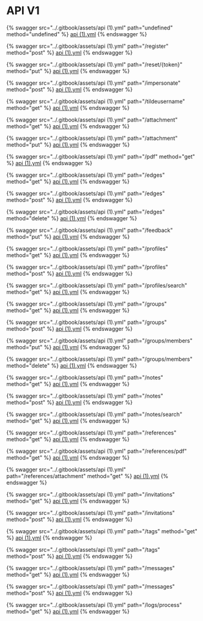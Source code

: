 # API V1

{% swagger src="../.gitbook/assets/api (1).yml" path="undefined" method="undefined" %}
[api (1).yml](<../.gitbook/assets/api (1).yml>)
{% endswagger %}

{% swagger src="../.gitbook/assets/api (1).yml" path="/register" method="post" %}
[api (1).yml](<../.gitbook/assets/api (1).yml>)
{% endswagger %}

{% swagger src="../.gitbook/assets/api (1).yml" path="/reset/{token}" method="put" %}
[api (1).yml](<../.gitbook/assets/api (1).yml>)
{% endswagger %}

{% swagger src="../.gitbook/assets/api (1).yml" path="/impersonate" method="post" %}
[api (1).yml](<../.gitbook/assets/api (1).yml>)
{% endswagger %}

{% swagger src="../.gitbook/assets/api (1).yml" path="/tildeusername" method="get" %}
[api (1).yml](<../.gitbook/assets/api (1).yml>)
{% endswagger %}

{% swagger src="../.gitbook/assets/api (1).yml" path="/attachment" method="get" %}
[api (1).yml](<../.gitbook/assets/api (1).yml>)
{% endswagger %}

{% swagger src="../.gitbook/assets/api (1).yml" path="/attachment" method="put" %}
[api (1).yml](<../.gitbook/assets/api (1).yml>)
{% endswagger %}

{% swagger src="../.gitbook/assets/api (1).yml" path="/pdf" method="get" %}
[api (1).yml](<../.gitbook/assets/api (1).yml>)
{% endswagger %}

{% swagger src="../.gitbook/assets/api (1).yml" path="/edges" method="get" %}
[api (1).yml](<../.gitbook/assets/api (1).yml>)
{% endswagger %}

{% swagger src="../.gitbook/assets/api (1).yml" path="/edges" method="post" %}
[api (1).yml](<../.gitbook/assets/api (1).yml>)
{% endswagger %}

{% swagger src="../.gitbook/assets/api (1).yml" path="/edges" method="delete" %}
[api (1).yml](<../.gitbook/assets/api (1).yml>)
{% endswagger %}

{% swagger src="../.gitbook/assets/api (1).yml" path="/feedback" method="put" %}
[api (1).yml](<../.gitbook/assets/api (1).yml>)
{% endswagger %}

{% swagger src="../.gitbook/assets/api (1).yml" path="/profiles" method="get" %}
[api (1).yml](<../.gitbook/assets/api (1).yml>)
{% endswagger %}

{% swagger src="../.gitbook/assets/api (1).yml" path="/profiles" method="post" %}
[api (1).yml](<../.gitbook/assets/api (1).yml>)
{% endswagger %}

{% swagger src="../.gitbook/assets/api (1).yml" path="/profiles/search" method="get" %}
[api (1).yml](<../.gitbook/assets/api (1).yml>)
{% endswagger %}

{% swagger src="../.gitbook/assets/api (1).yml" path="/groups" method="get" %}
[api (1).yml](<../.gitbook/assets/api (1).yml>)
{% endswagger %}

{% swagger src="../.gitbook/assets/api (1).yml" path="/groups" method="post" %}
[api (1).yml](<../.gitbook/assets/api (1).yml>)
{% endswagger %}

{% swagger src="../.gitbook/assets/api (1).yml" path="/groups/members" method="put" %}
[api (1).yml](<../.gitbook/assets/api (1).yml>)
{% endswagger %}

{% swagger src="../.gitbook/assets/api (1).yml" path="/groups/members" method="delete" %}
[api (1).yml](<../.gitbook/assets/api (1).yml>)
{% endswagger %}

{% swagger src="../.gitbook/assets/api (1).yml" path="/notes" method="get" %}
[api (1).yml](<../.gitbook/assets/api (1).yml>)
{% endswagger %}

{% swagger src="../.gitbook/assets/api (1).yml" path="/notes" method="post" %}
[api (1).yml](<../.gitbook/assets/api (1).yml>)
{% endswagger %}

{% swagger src="../.gitbook/assets/api (1).yml" path="/notes/search" method="get" %}
[api (1).yml](<../.gitbook/assets/api (1).yml>)
{% endswagger %}

{% swagger src="../.gitbook/assets/api (1).yml" path="/references" method="get" %}
[api (1).yml](<../.gitbook/assets/api (1).yml>)
{% endswagger %}

{% swagger src="../.gitbook/assets/api (1).yml" path="/references/pdf" method="get" %}
[api (1).yml](<../.gitbook/assets/api (1).yml>)
{% endswagger %}

{% swagger src="../.gitbook/assets/api (1).yml" path="/references/attachment" method="get" %}
[api (1).yml](<../.gitbook/assets/api (1).yml>)
{% endswagger %}

{% swagger src="../.gitbook/assets/api (1).yml" path="/invitations" method="get" %}
[api (1).yml](<../.gitbook/assets/api (1).yml>)
{% endswagger %}

{% swagger src="../.gitbook/assets/api (1).yml" path="/invitations" method="post" %}
[api (1).yml](<../.gitbook/assets/api (1).yml>)
{% endswagger %}

{% swagger src="../.gitbook/assets/api (1).yml" path="/tags" method="get" %}
[api (1).yml](<../.gitbook/assets/api (1).yml>)
{% endswagger %}

{% swagger src="../.gitbook/assets/api (1).yml" path="/tags" method="post" %}
[api (1).yml](<../.gitbook/assets/api (1).yml>)
{% endswagger %}

{% swagger src="../.gitbook/assets/api (1).yml" path="/messages" method="get" %}
[api (1).yml](<../.gitbook/assets/api (1).yml>)
{% endswagger %}

{% swagger src="../.gitbook/assets/api (1).yml" path="/messages" method="post" %}
[api (1).yml](<../.gitbook/assets/api (1).yml>)
{% endswagger %}

{% swagger src="../.gitbook/assets/api (1).yml" path="/logs/process" method="get" %}
[api (1).yml](<../.gitbook/assets/api (1).yml>)
{% endswagger %}
